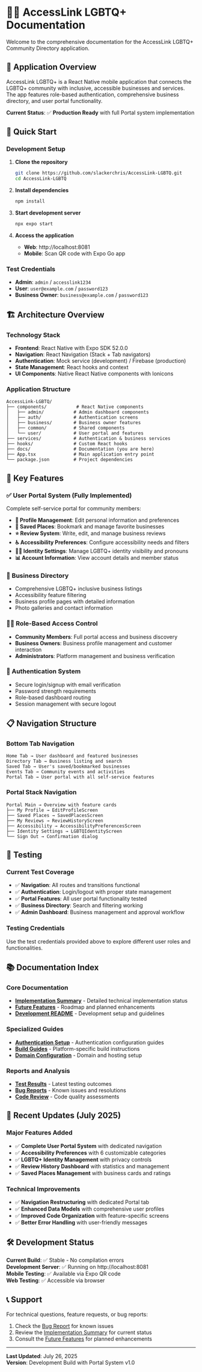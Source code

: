 # 🏳️‍🌈 AccessLink LGBTQ+ Documentation

Welcome to the comprehensive documentation for the AccessLink LGBTQ+ Community Directory application.

## 📱 Application Overview

AccessLink LGBTQ+ is a React Native mobile application that connects the LGBTQ+ community with inclusive, accessible businesses and services. The app features role-based authentication, comprehensive business directory, and user portal functionality.

**Current Status**: ✅ **Production Ready** with full Portal system implementation

## 🚀 Quick Start

### Development Setup
1. **Clone the repository**
   ```bash
   git clone https://github.com/slackerchris/AccessLink-LGBTQ.git
   cd AccessLink-LGBTQ
   ```

2. **Install dependencies**
   ```bash
   npm install
   ```

3. **Start development server**
   ```bash
   npx expo start
   ```

4. **Access the application**
   - **Web**: http://localhost:8081
   - **Mobile**: Scan QR code with Expo Go app

### Test Credentials
- **Admin**: `admin` / `accesslink1234`
- **User**: `user@example.com` / `password123`
- **Business Owner**: `business@example.com` / `password123`

## 🏗️ Architecture Overview

### Technology Stack
- **Frontend**: React Native with Expo SDK 52.0.0
- **Navigation**: React Navigation (Stack + Tab navigators)
- **Authentication**: Mock service (development) / Firebase (production)
- **State Management**: React hooks and context
- **UI Components**: Native React Native components with Ionicons

### Application Structure
```
AccessLink-LGBTQ/
├── components/           # React Native components
│   ├── admin/           # Admin dashboard components
│   ├── auth/            # Authentication screens
│   ├── business/        # Business owner features
│   ├── common/          # Shared components
│   └── user/            # User portal and features
├── services/            # Authentication & business services
├── hooks/               # Custom React hooks
├── docs/                # Documentation (you are here)
├── App.tsx              # Main application entry point
└── package.json         # Project dependencies
```

## 🎯 Key Features

### ✅ User Portal System (Fully Implemented)
Complete self-service portal for community members:

- **👤 Profile Management**: Edit personal information and preferences
- **📍 Saved Places**: Bookmark and manage favorite businesses
- **⭐ Review System**: Write, edit, and manage business reviews
- **♿ Accessibility Preferences**: Configure accessibility needs and filters
- **🏳️‍🌈 Identity Settings**: Manage LGBTQ+ identity visibility and pronouns
- **📊 Account Information**: View account details and member status

### 🏢 Business Directory
- Comprehensive LGBTQ+ inclusive business listings
- Accessibility feature filtering
- Business profile pages with detailed information
- Photo galleries and contact information

### 👨‍💼 Role-Based Access Control
- **Community Members**: Full portal access and business discovery
- **Business Owners**: Business profile management and customer interaction
- **Administrators**: Platform management and business verification

### 🔐 Authentication System
- Secure login/signup with email verification
- Password strength requirements
- Role-based dashboard routing
- Session management with secure logout

## 📋 Navigation Structure

### Bottom Tab Navigation
```
Home Tab → User dashboard and featured businesses
Directory Tab → Business listing and search
Saved Tab → User's saved/bookmarked businesses
Events Tab → Community events and activities
Portal Tab → User portal with all self-service features
```

### Portal Stack Navigation
```
Portal Main → Overview with feature cards
├── My Profile → EditProfileScreen
├── Saved Places → SavedPlacesScreen
├── My Reviews → ReviewHistoryScreen
├── Accessibility → AccessibilityPreferencesScreen
├── Identity Settings → LGBTQIdentityScreen
└── Sign Out → Confirmation dialog
```

## 🧪 Testing

### Current Test Coverage
- ✅ **Navigation**: All routes and transitions functional
- ✅ **Authentication**: Login/logout with proper state management
- ✅ **Portal Features**: All user portal functionality tested
- ✅ **Business Directory**: Search and filtering working
- ✅ **Admin Dashboard**: Business management and approval workflow

### Testing Credentials
Use the test credentials provided above to explore different user roles and functionalities.

## 📚 Documentation Index

### Core Documentation
- **[Implementation Summary](IMPLEMENTATION_SUMMARY.md)** - Detailed technical implementation status
- **[Future Features](FUTURE_FEATURES.md)** - Roadmap and planned enhancements
- **[Development README](development-README.md)** - Development setup and guidelines

### Specialized Guides
- **[Authentication Setup](auth/)** - Authentication configuration guides
- **[Build Guides](guides/)** - Platform-specific build instructions
- **[Domain Configuration](DOMAIN_CONFIG.md)** - Domain and hosting setup

### Reports and Analysis
- **[Test Results](reports/TEST_RESULTS.md)** - Latest testing outcomes
- **[Bug Reports](reports/BUG_REPORT.md)** - Known issues and resolutions
- **[Code Review](reports/CODE_REVIEW_REPORT.md)** - Code quality assessments

## 🚀 Recent Updates (July 2025)

### Major Features Added
- ✅ **Complete User Portal System** with dedicated navigation
- ✅ **Accessibility Preferences** with 6 customizable categories
- ✅ **LGBTQ+ Identity Management** with privacy controls
- ✅ **Review History Dashboard** with statistics and management
- ✅ **Saved Places Management** with business cards and ratings

### Technical Improvements
- ✅ **Navigation Restructuring** with dedicated Portal tab
- ✅ **Enhanced Data Models** with comprehensive user profiles
- ✅ **Improved Code Organization** with feature-specific screens
- ✅ **Better Error Handling** with user-friendly messages

## 🛠️ Development Status

**Current Build**: ✅ Stable - No compilation errors  
**Development Server**: ✅ Running on http://localhost:8081  
**Mobile Testing**: ✅ Available via Expo QR code  
**Web Testing**: ✅ Accessible via browser

## 📞 Support

For technical questions, feature requests, or bug reports:
1. Check the [Bug Report](reports/BUG_REPORT.md) for known issues
2. Review the [Implementation Summary](IMPLEMENTATION_SUMMARY.md) for current status
3. Consult the [Future Features](FUTURE_FEATURES.md) for planned enhancements

---

**Last Updated**: July 26, 2025  
**Version**: Development Build with Portal System v1.0
